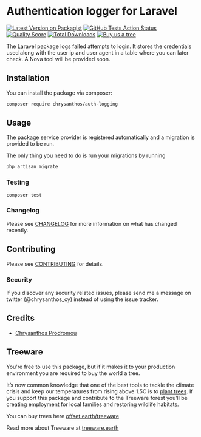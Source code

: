 # Authentication logger for Laravel

[![Latest Version on Packagist](https://img.shields.io/packagist/v/Chrysanthos/auth-logging.svg?style=flat-square)](https://packagist.org/packages/chrysanthos/auth-logging)
[![GitHub Tests Action Status](https://img.shields.io/github/actions/workflow/status/chrysanthos/auth-logging/run-tests.yml?branch=main&?label=tests)](https://github.com/chrysanthos/auth-logging/actions?query=workflow%3Arun-tests+branch%3Amaster)
[![Quality Score](https://img.shields.io/scrutinizer/g/chrysanthos/auth-logging.svg?style=flat-square)](https://scrutinizer-ci.com/g/chrysanthos/auth-logging)
[![Total Downloads](https://img.shields.io/packagist/dt/chrysanthos/auth-logging.svg?style=flat-square)](https://packagist.org/packages/chrysanthos/auth-logging)
[![Buy us a tree](https://img.shields.io/badge/Treeware-%F0%9F%8C%B3-lightgreen?style=flat-square)](https://plant.treeware.earth/chrysanthos/auth-logging)

The Laravel package logs failed attempts to login. It stores the credentials used along with the user ip and user agent in a table where you can later check. A Nova tool will be provided soon. 

## Installation

You can install the package via composer:

```bash
composer require chrysanthos/auth-logging
```

## Usage

The package service provider is registered automatically and a migration is provided to be run. 

The only thing you need to do is run your migrations by running

``` bash
php artisan migrate
```

### Testing

``` bash
composer test
```

### Changelog

Please see [CHANGELOG](CHANGELOG.md) for more information on what has changed recently.

## Contributing

Please see [CONTRIBUTING](CONTRIBUTING.md) for details.

### Security

If you discover any security related issues, please send me a message on twitter (@chrysanthos_cy) instead of using the issue tracker.

## Credits

- [Chrysanthos Prodromou](https://github.com/chrysanthos)

## Treeware

You're free to use this package, but if it makes it to your production environment you are required to buy the world a tree.

It’s now common knowledge that one of the best tools to tackle the climate crisis and keep our temperatures from rising above 1.5C is to <a href="https://www.bbc.co.uk/news/science-environment-48870920">plant trees</a>. If you support this package and contribute to the Treeware forest you’ll be creating employment for local families and restoring wildlife habitats.

You can buy trees here [offset.earth/treeware](https://plant.treeware.earth/chrysanthos/auth-logging)

Read more about Treeware at [treeware.earth](http://treeware.earth)
